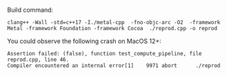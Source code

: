 Build command:
```
clang++ -Wall -std=c++17 -I./metal-cpp  -fno-objc-arc -O2  -framework Metal -framework Foundation -framework Cocoa  ./reprod.cpp -o reprod
```

You could observe the following crash on MacOS 12+:
```
Assertion failed: (false), function test_compute_pipeline, file reprod.cpp, line 46.
Compiler encountered an internal error[1]    9971 abort      ./reprod
```
